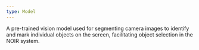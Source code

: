 ```yaml
---
type: Model
---
```


A pre-trained vision model used for segmenting camera images to identify and mark individual objects on the screen, facilitating object selection in the NOIR system.